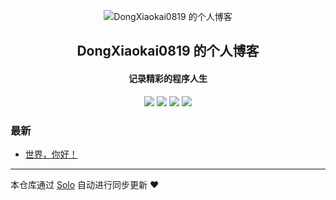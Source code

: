 <p align="center"><img alt="DongXiaokai0819 的个人博客" src="https://static.b3log.org/images/brand/solo-32.png"></p><h2 align="center">
DongXiaokai0819 的个人博客
</h2>

<h4 align="center">记录精彩的程序人生</h4>
<p align="center"><a title="DongXiaokai0819 的个人博客" target="_blank" href="https://github.com/DongXiaokai0819/solo-blog"><img src="https://img.shields.io/github/last-commit/DongXiaokai0819/solo-blog.svg?style=flat-square&color=FF9900"></a>
<a title="GitHub repo size in bytes" target="_blank" href="https://github.com/DongXiaokai0819/solo-blog"><img src="https://img.shields.io/github/repo-size/DongXiaokai0819/solo-blog.svg?style=flat-square"></a>
<a title="Solo Version" target="_blank" href="https://github.com/b3log/solo/releases"><img src="https://img.shields.io/badge/solo-3.6.4-f1e05a.svg?style=flat-square&color=blueviolet"></a>
<a title="Hits" target="_blank" href="https://github.com/b3log/hits"><img src="https://hits.b3log.org/DongXiaokai0819/solo-blog.svg"></a></p>

### 最新

* [世界，你好！](https://www.dongkk.cn/hello-solo)



---

本仓库通过 [Solo](https://github.com/b3log/solo) 自动进行同步更新 ❤️ 